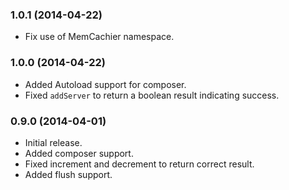 ### 1.0.1 (2014-04-22)

  * Fix use of MemCachier namespace.

### 1.0.0 (2014-04-22)

  * Added Autoload support for composer.
  * Fixed `addServer` to return a boolean result indicating success.

### 0.9.0 (2014-04-01)

  * Initial release.
  * Added composer support.
  * Fixed increment and decrement to return correct result.
  * Added flush support.

